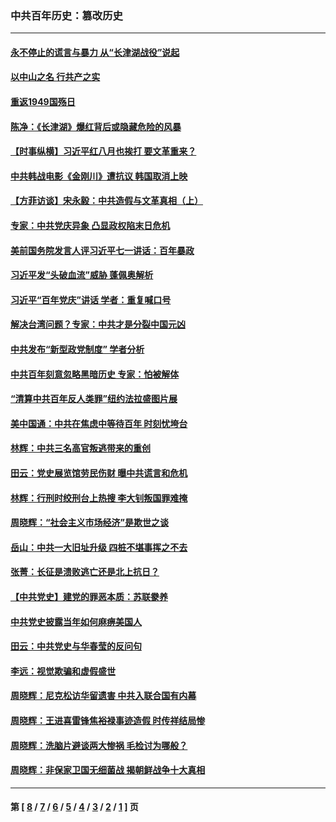 ### 中共百年历史：篡改历史
---
#### [永不停止的谎言与暴力 从“长津湖战役”说起](../../pages/nf1176115/n13494094.md?01150430) 
#### [以中山之名 行共产之实](../../pages/nf1176115/n13346437.md?01150430) 
#### [重返1949国殇日](../../pages/nf1176115/n13346372.md?01150430) 
#### [陈净：《长津湖》爆红背后或隐藏危险的风暴](../../pages/nf1176115/n13314364.md?01150430) 
#### [【时事纵横】习近平红八月也挨打 要文革重来？](../../pages/nf1176115/n13231393.md?01150430) 
#### [中共韩战电影《金刚川》遭抗议 韩国取消上映](../../pages/nf1176115/n13219114.md?01150430) 
#### [【方菲访谈】宋永毅：中共造假与文革真相（上）](../../pages/nf1176115/n13200760.md?01150430) 
#### [专家：中共党庆异象 凸显政权陷末日危机](../../pages/nf1176115/n13067084.md?01150430) 
#### [美前国务院发言人评习近平七一讲话：百年暴政](../../pages/nf1176115/n13066986.md?01150430) 
#### [习近平发“头破血流”威胁 蓬佩奥解析](../../pages/nf1176115/n13063604.md?01150430) 
#### [习近平“百年党庆”讲话 学者：重复喊口号](../../pages/nf1176115/n13061411.md?01150430) 
#### [解决台湾问题？专家：中共才是分裂中国元凶](../../pages/nf1176115/n13060811.md?01150430) 
#### [中共发布“新型政党制度” 学者分析](../../pages/nf1176115/n13056354.md?01150430) 
#### [中共百年刻意忽略黑暗历史 专家：怕被解体](../../pages/nf1176115/n13056056.md?01150430) 
#### [“清算中共百年反人类罪”纽约法拉盛图片展](../../pages/nf1176115/n13052220.md?01150430) 
#### [美中国通：中共在焦虑中等待百年 时刻忧垮台](../../pages/nf1176115/n13048820.md?01150430) 
#### [林辉：中共三名高官叛逃带来的重创](../../pages/nf1176115/n13035206.md?01150430) 
#### [田云：党史展览馆劳民伤财 曝中共谎言和危机](../../pages/nf1176115/n13033900.md?01150430) 
#### [林辉：行刑时绞刑台上热搜 李大钊叛国罪难掩](../../pages/nf1176115/n13031965.md?01150430) 
#### [周晓辉：“社会主义市场经济”是欺世之谈](../../pages/nf1176115/n13024090.md?01150430) 
#### [岳山：中共一大旧址升级 四桩不堪事挥之不去](../../pages/nf1176115/n13021697.md?01150430) 
#### [张菁：长征是溃败逃亡还是北上抗日？](../../pages/nf1176115/n13020585.md?01150430) 
#### [【中共党史】建党的罪恶本质：苏联豢养](../../pages/nf1176115/n13011888.md?01150430) 
#### [中共党史披露当年如何麻痹美国人](../../pages/nf1176115/n12966400.md?01150430) 
#### [田云：中共党史与华春莹的反问句](../../pages/nf1176115/n12765178.md?01150430) 
#### [李远：视觉欺骗和虚假盛世](../../pages/nf1176115/n12993376.md?01150430) 
#### [周晓辉：尼克松访华留遗害 中共入联合国有内幕](../../pages/nf1176115/n12991422.md?01150430) 
#### [周晓辉：王进喜雷锋焦裕禄事迹造假 时传祥结局惨](../../pages/nf1176115/n12985497.md?01150430) 
#### [周晓辉：洗脑片避谈两大惨祸 毛检讨为哪般？](../../pages/nf1176115/n12971285.md?01150430) 
#### [周晓辉：非保家卫国无细菌战 揭朝鲜战争十大真相](../../pages/nf1176115/n12954161.md?01150430) 

---
#### 第 [ [8](./8.md?01150430) / [7](./7.md?01150430) / [6](./6.md?01150430) / [5](./5.md?01150430) / [4](./4.md?01150430) / [3](./3.md?01150430) / [2](./2.md?01150430) / [1](./1.md?01150430) ] 页
